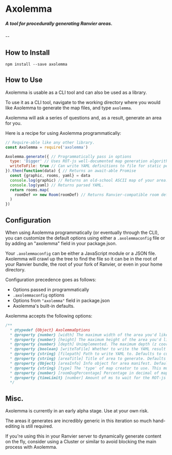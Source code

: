 Axolemma
========

##### A tool for procedurally generating Ranvier areas.

--

## How to Install

`npm install --save axolemma`

## How to Use

Axolemma is usable as a CLI tool and can also be used as a library.

To use it as a CLI tool, navigate to the working directory where you would like Axolemma to generate the map files, and type `axolemma`.

Axolemma will ask a series of questions and, as a result, generate an area for you.

Here is a recipe for using Axolemma programmatically:

```javascript
// Require-able like any other library.
const Axolemma = require('axolemma')

Axolemma.generate({ // Programmatically pass in options
  type: 'Digger' // Uses ROT-js well-documented map generation algorithms.
  writeToFile: true // Can write YAML definitions to file for static persistence
}).then(function(data) { // Returns an await-able Promise
  const {graphic, rooms, yaml} = data
  console.log(graphic) // Returns an old-school ASCII map of your area.
  console.log(yaml) // Returns parsed YAML.
  return rooms.map(
    roomDef => new Room(roomDef) // Returns Ranvier-compatible room definitions.
  )
})
```

## Configuration

When using Axolemma programmatically (or eventually through the CLI), you can customize the default options using either a `.axolemmaconfig` file or by adding an "axolemma" field in your package.json.

Your `.axolemmaconfig` can be either a JavaScript module or a JSON file. Axolemma will crawl up the tree to find the file so it can be in the root of your Ranvier bundle, the root of your fork of Ranvier, or even in your home directory. 

Configuration precedence goes as follows:
* Options passed in programmatically
* `.axolemmaconfig` options
* Options from `"axolemma"` field in package.json
* Axolemma's built-in defaults.

Axolemma accepts the following options:
```javascript
/**
  * @typedef {Object} AxolemmaOptions
  * @property {number} [width] The maximum width of the area you'd like to generate (x coordinates). Defaults to 20.
  * @property {number} [height] The maximum height of the area you'd like to generate (y coordinates). Defaults to 20.
  * @property {number} [depth] Unimplemented. The maximum depth (z coordinates or floors) of the area you'd like to generate. Defaults to 0 (2D area).
  * @property {boolean} [writeToFile] Whether to write the YAML result to file or simply return the data. Defaults to false.
  * @property {string} [filepath] Path to write YAML to. Defaults to current working directory
  * @property {string} [areaTitle] Title of area to generate. Defaults to 'Generated Area'
  * @property {Object} [areaInfo] Info object for area manifest. Defaults to object with respawnInterval property set to 60.
  * @property {string} [type] The 'type' of map creator to use. This must be the name of a ROT-js Map constructor. Defaults to 'Uniform'.
  * @property {number} [roomDugPercentage] Percentage in decimal of map coordinates to be turned into rooms. Defaults to 0.25 (25%).
  * @property {timeLimit} [number] Amount of ms to wait for the ROT-js map generator algorithms to complete before giving up. Defaults to 60,000 (one minute).
  */
```

## Misc.

Axolemma is currently in an early alpha stage. Use at your own risk.

The areas it generates are incredibly generic in this iteration so much hand-editing is still required.

If you're using this in your Ranvier server to dynamically generate content on the fly, consider using a Cluster or similar to avoid blocking the main process with Axolemma.